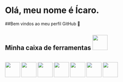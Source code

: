 # Olá, meu nome é Ícaro.
##Bem vindos ao meu perfil GitHub 👋

## Minha caixa de ferramentas <img src="https://cdn-icons-png.flaticon.com/512/5604/5604299.png" height="50" width="50"/>
<br/>
<div style="margin:;">
  <img src="https://cdn.jsdelivr.net/gh/devicons/devicon@latest/icons/python/python-original-wordmark.svg" height="50" width="50"/>
  <img src="https://cdn.jsdelivr.net/gh/devicons/devicon@latest/icons/javascript/javascript-original.svg" height="50" width="50"/>
  <img src="https://cdn.jsdelivr.net/gh/devicons/devicon@latest/icons/typescript/typescript-original.svg" height="50" width="50"/
  <img src="https://cdn.jsdelivr.net/gh/devicons/devicon@latest/icons/nodejs/nodejs-original-wordmark.svg" height="50" width="50" />
  <img src="https://cdn.jsdelivr.net/gh/devicons/devicon@latest/icons/go/go-original-wordmark.svg" height="50" width="50"/>
  <img src="https://cdn.jsdelivr.net/gh/devicons/devicon@latest/icons/mongodb/mongodb-original-wordmark.svg" height="50" width="50" />
  <img src="https://cdn.jsdelivr.net/gh/devicons/devicon@latest/icons/azuresqldatabase/azuresqldatabase-original.svg" height="50" width="50" />
  <img src="https://cdn.jsdelivr.net/gh/devicons/devicon@latest/icons/amazonwebservices/amazonwebservices-original-wordmark.svg" height="50" width="50" />
</div>






<!--
**icaroasdev/icaroasdev** is a ✨ _special_ ✨ repository because its `README.md` (this file) appears on your GitHub profile.

Here are some ideas to get you started:

- 🔭 I’m currently working on ...
- 🌱 I’m currently learning ...
- 👯 I’m looking to collaborate on ...
- 🤔 I’m looking for help with ...
- 💬 Ask me about ...
- 📫 How to reach me: ...
- 😄 Pronouns: ...
- ⚡ Fun fact: ...
-->
